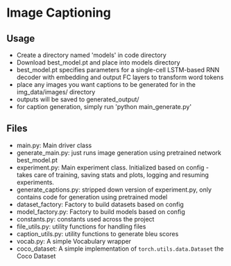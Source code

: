 # Image Captioning

## Usage

* Create a directory named 'models' in code directory
* Download best_model.pt and place into models directory
* best_model.pt specifies parameters for a single-cell LSTM-based RNN decoder with embedding and output FC layers to transform word tokens
* place any images you want captions to be generated for in the img_data/images/ directory
* outputs will be saved to generated_output/
* for caption generation, simply run 'python main_generate.py'

## Files
- main.py: Main driver class
- generate_main.py: just runs image generation using pretrained network best_model.pt
- experiment.py: Main experiment class. Initialized based on config - takes care of training, saving stats and plots, logging and resuming experiments.
- generate_captions.py: stripped down version of experiment.py, only contains code for generation using pretrained model
- dataset_factory: Factory to build datasets based on config
- model_factory.py: Factory to build models based on config
- constants.py: constants used across the project
- file_utils.py: utility functions for handling files 
- caption_utils.py: utility functions to generate bleu scores
- vocab.py: A simple Vocabulary wrapper
- coco_dataset: A simple implementation of `torch.utils.data.Dataset` the Coco Dataset

